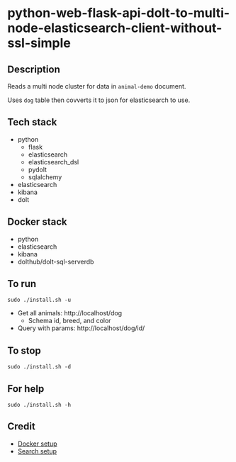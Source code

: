 # python-web-flask-api-dolt-to-multi-node-elasticsearch-client-without-ssl-simple

## Description
Reads a multi node cluster for data in `animal-demo` document.

Uses `dog` table then covverts it to json for
elasticsearch to use.

## Tech stack
- python
    - flask
    - elasticsearch
    - elasticsearch_dsl
    - pydolt
    - sqlalchemy
- elasticsearch
- kibana
- dolt

## Docker stack
- python
- elasticsearch
- kibana
- dolthub/dolt-sql-serverdb

## To run
`sudo ./install.sh -u`
- Get all animals: http://localhost/dog
  - Schema id, breed, and color
- Query with params: http://localhost/dog/id/<id>

## To stop
`sudo ./install.sh -d`

## For help
`sudo ./install.sh -h`

## Credit
- [Docker setup](https://lynn-kwong.medium.com/all-you-need-to-know-about-using-elasticsearch-in-python-b9ed00e0fdf0)
- [Search setup](https://www.elastic.co/guide/en/elasticsearch/client/python-api/master/examples.html)